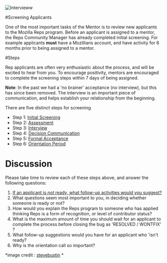 

![Intervieww](http://tiptoes.ca/wp-content/uploads/2015/01/14265784357_849db961d1_m.jpg "Interview")

#Screening Applicants

One of the most important tasks of the Mentor is to review new applicants to the Mozilla Reps program.  Before an applicant is assigned to a mentor, the Reps Community Manager has already completed initial screening.  For example applicants **must** have a Mozillians account, and have activity for 6 months prior to being assigned to a mentor.  

#Steps

Rep applicants are often very enthusiastic about the process, and will be excited to hear from you.  To encourage positivity, mentors are encouraged to complete the screening steps within 7 days of being assigned.  

**Note**: In the past we had a 'no brainer' acceptance (no interview), but this has since been removed.  The interview is an important piece of communication, and helps establish your relationship from the beginning.

There are five distinct steps for screening

* Step 1: [Initial Screening](https://wiki.mozilla.org/ReMo/SOPs/Mentoring/Screening#Step_1:_Initial_screening)
* Step 2: [Assessment](https://wiki.mozilla.org/ReMo/SOPs/Mentoring/Screening#Step_2:_Assessment) 
* Step 3: [Interview](https://wiki.mozilla.org/ReMo/SOPs/Mentoring/Screening#Step_3:_Interviewing_the_applicant) 
* Step 4: [Decision Communication](https://wiki.mozilla.org/ReMo/SOPs/Mentoring/Screening#Step_4:_Communicating_Your_Decision) 
* Step 5: [Formal Acceptance](https://wiki.mozilla.org/ReMo/SOPs/Mentoring/Screening#Formally_accepting_the_applicant_into_the_program) 
* Step 6: [Orientation Period](https://wiki.mozilla.org/Mentor_Orientation_Call) 

# Discussion

Please take time to review each of these steps above, and answer the following questions:

1. [If an applicant is *not* ready, what follow-up activities would you suggest?](https://discourse.mozilla-community.org/t/mentor-training-update/1722/2?u=emma_irwin)
2. What questions seem most important to you, in deciding whether someone is ready or not?
3. How would you explain the Reps program to someone who has applied thinking Reps is a form of recognition, or level of contributor status?
4. What is the maximum amount of time you should wait for an applicant to complete the process before closing the bug as 'RESOLVED / WONTFIX' ?
5. What follow-up suggestions would you have for an applicant who 'isn't ready?
6. Why is the orientation call so important?

*image credit : [stevebustin](http://www.flickr.com/photos/7953061@N02/) *
